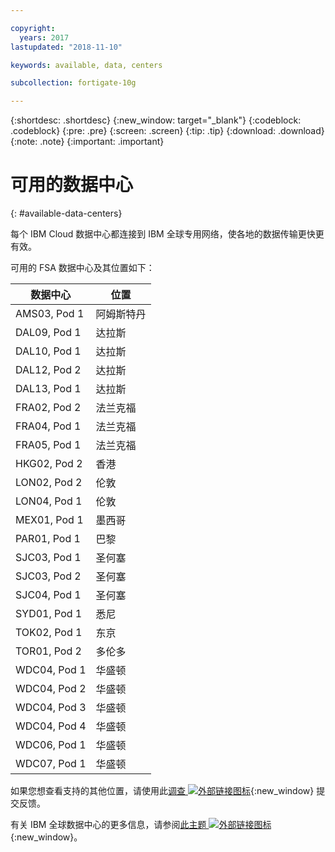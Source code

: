 ```yaml
---

copyright:
  years: 2017
lastupdated: "2018-11-10"

keywords: available, data, centers

subcollection: fortigate-10g

---
```


{:shortdesc: .shortdesc}
{:new_window: target="_blank"}
{:codeblock: .codeblock}
{:pre: .pre}
{:screen: .screen}
{:tip: .tip}
{:download: .download}
{:note: .note}
{:important: .important}

# 可用的数据中心
{: #available-data-centers}

每个 IBM Cloud 数据中心都连接到 IBM 全球专用网络，使各地的数据传输更快更有效。

可用的 FSA 数据中心及其位置如下：

|数据中心|位置|
| ----------- | -------- |
| AMS03, Pod 1 |阿姆斯特丹|
| DAL09, Pod 1 |达拉斯|
| DAL10, Pod 1 |达拉斯|
| DAL12, Pod 2 |达拉斯|
| DAL13, Pod 1 |达拉斯|
| FRA02, Pod 2 |法兰克福|
| FRA04, Pod 1 |法兰克福|
| FRA05, Pod 1 |法兰克福|
| HKG02, Pod 2 |香港|
| LON02, Pod 2 |伦敦|
| LON04, Pod 1 |伦敦|
| MEX01, Pod 1 |墨西哥|
| PAR01, Pod 1 |巴黎|
| SJC03, Pod 1 |圣何塞|
| SJC03, Pod 2 |圣何塞|
| SJC04, Pod 1 |圣何塞|
| SYD01, Pod 1 |悉尼|
| TOK02, Pod 1 |东京|
| TOR01, Pod 2 |多伦多|
| WDC04, Pod 1 |华盛顿|
| WDC04, Pod 2 |华盛顿|
| WDC04, Pod 3 |华盛顿|
| WDC04, Pod 4 |华盛顿|
| WDC06, Pod 1 |华盛顿|
| WDC07, Pod 1 |华盛顿|

如果您想查看支持的其他位置，请使用此[调查 ![外部链接图标](../../icons/launch-glyph.svg "外部链接图标")](http://ibm.biz/firewalllocations){:new_window} 提交反馈。

有关 IBM 全球数据中心的更多信息，请参阅[此主题 ![外部链接图标](../../icons/launch-glyph.svg "外部链接图标")](https://www.ibm.com/cloud-computing/bluemix/data-centers){:new_window}。
